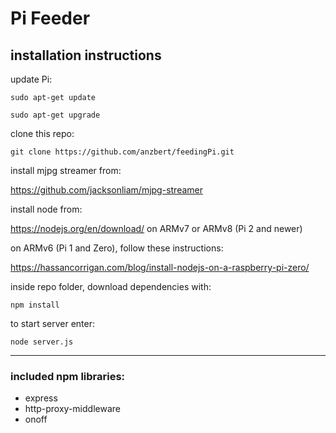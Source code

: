 # Pi Feeder

## installation instructions
update Pi:

`sudo apt-get update`

`sudo apt-get upgrade`


clone this repo:

`git clone https://github.com/anzbert/feedingPi.git`

install mjpg streamer from:

https://github.com/jacksonliam/mjpg-streamer

install node from:

https://nodejs.org/en/download/ on ARMv7 or ARMv8 (Pi 2 and newer)

on ARMv6 (Pi 1 and Zero), follow these instructions:

https://hassancorrigan.com/blog/install-nodejs-on-a-raspberry-pi-zero/

inside repo folder, download dependencies with:

`npm install`

to start server enter:

`node server.js`

-------------------------

### included npm libraries:
- express
- http-proxy-middleware
- onoff
